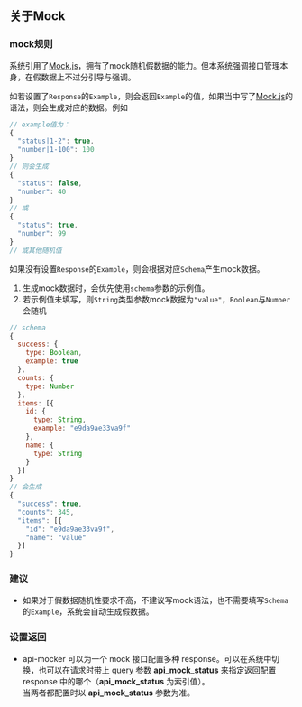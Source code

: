 ## 关于Mock

### mock规则
系统引用了[Mock.js](http://mockjs.com/)，拥有了mock随机假数据的能力。但本系统强调接口管理本身，在假数据上不过分引导与强调。

如若设置了`Response`的`Example`，则会返回`Example`的值，如果当中写了[Mock.js](http://mockjs.com/examples.html)的语法，则会生成对应的数据。例如

```javascript
// example值为：
{
  "status|1-2": true,
  "number|1-100": 100
}
// 则会生成
{
  "status": false,
  "number": 40
}
// 或
{
  "status": true,
  "number": 99
}
// 或其他随机值
```

如果没有设置`Response`的`Example`，则会根据对应`Schema`产生mock数据。

1. 生成mock数据时，会优先使用`schema`参数的示例值。
2. 若示例值未填写，则`String`类型参数mock数据为`"value"`，`Boolean`与`Number`会随机

```javascript
// schema
{
  success: {
    type: Boolean,
    example: true
  },
  counts: {
    type: Number
  },
  items: [{
    id: {
      type: String,
      example: "e9da9ae33va9f"
    },
    name: {
      type: String
    }
  }]
}
// 会生成
{
  "success": true,
  "counts": 345,
  "items": [{
    "id": "e9da9ae33va9f",
    "name": "value"
  }]
}
```

### 建议
* 如果对于假数据随机性要求不高，不建议写mock语法，也不需要填写`Schema`的`Example`，系统会自动生成假数据。


### 设置返回
* api-mocker 可以为一个 mock 接口配置多种 response。可以在系统中切换，也可以在请求时带上 query 参数 __api_mock_status__ 来指定返回配置 response 中的哪个（__api_mock_status__ 为索引值）。   
当两者都配置时以 __api_mock_status__ 参数为准。